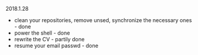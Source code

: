 2018.1.28
 - clean your repositories, remove unsed, synchronize the necessary ones - done
 - power the shell - done
 - rewrite the CV - partily done
 - resume your email passwd - done

